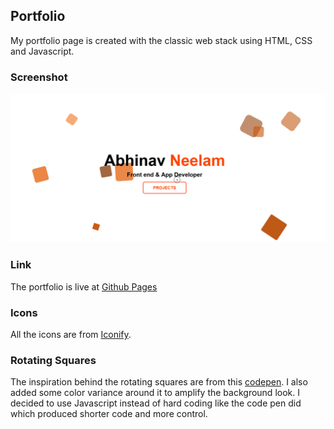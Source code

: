 ## Portfolio

My portfolio page is created with the classic web stack using HTML, CSS and Javascript.

### Screenshot

![Main](images/main.png)

### Link

The portfolio is live at [Github Pages](https://lonecoder21.github.io/Portfolio/)

### Icons

All the icons are from [Iconify](https://icon-sets.iconify.design/).

### Rotating Squares

The inspiration behind the rotating squares are from this [codepen](https://codepen.io/alvarotrigo/pen/GRvYNax). I also added some color variance around it to amplify the background look. I decided to use Javascript instead of hard coding like the code pen did which produced shorter code and more control.
